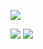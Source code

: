 ![](http://github-profile-summary-cards.vercel.app/api/cards/profile-details?username=blackliner&theme=default)

![](http://github-profile-summary-cards.vercel.app/api/cards/stats?username=blackliner&theme=default)
![](http://github-profile-summary-cards.vercel.app/api/cards/repos-per-language?username=blackliner&theme=default)

